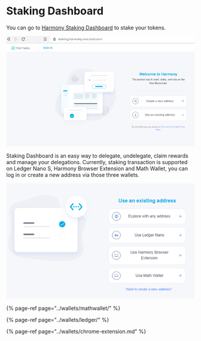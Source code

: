 # Staking Dashboard

You can go to [Harmony Staking Dashboard](https://staking.harmony.one/welcome) to stake your tokens.  

![](../.gitbook/assets/image%20%28124%29.png)

Staking Dashboard is an easy way to delegate, undelegate, claim rewards and manage your delegations. Currently, staking transaction is supported on Ledger Nano S, Harmony Browser Extension and Math Wallet, you can log in or create a new address via those three wallets.

![](../.gitbook/assets/image%20%2868%29.png)

{% page-ref page="../wallets/mathwallet/" %}

{% page-ref page="../wallets/ledger/" %}

{% page-ref page="../wallets/chrome-extension.md" %}



